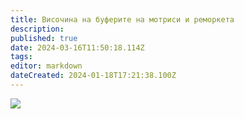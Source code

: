 ```yaml
---
title: Височина на буферите на мотриси и реморкета
description: 
published: true
date: 2024-03-16T11:50:18.114Z
tags: 
editor: markdown
dateCreated: 2024-01-18T17:21:38.100Z
---
```


<img src="http://46.10.181.183:1518/trinmo/literature/tram-archives/1962.03.09.jpg">